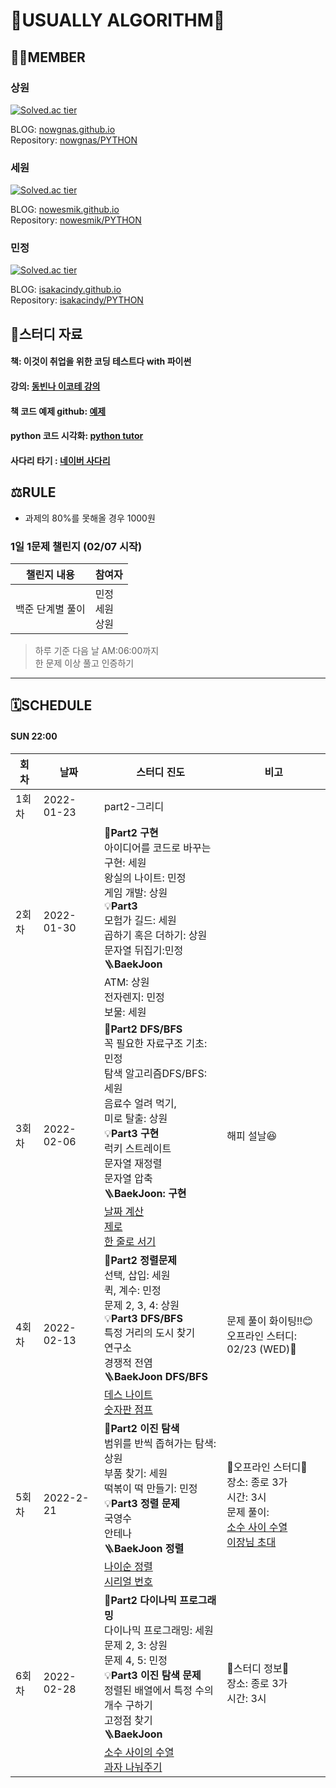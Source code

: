 # 👋USUALLY ALGORITHM👋

## 🧑‍💻MEMBER

### 상원

[![Solved.ac tier](http://mazassumnida.wtf/api/v2/generate_badge?boj=leo503801)](https://solved.ac/leo503801)

BLOG: [nowgnas.github.io](https://nowgnas.github.io/)  
Repository: [nowgnas/PYTHON](https://github.com/nowgnas/PYTHON)

### 세원

[![Solved.ac tier](http://mazassumnida.wtf/api/v2/generate_badge?boj=eswj1102)](https://solved.ac/eswj1102)

BLOG: [nowesmik.github.io](https://nowesmik.github.io/)  
Repository: [nowesmik/PYTHON](https://github.com/nowesmik/PYTHON)

### 민정

[![Solved.ac tier](http://mazassumnida.wtf/api/v2/generate_badge?boj=isakacindy)](https://solved.ac/isakacindy)

BLOG: [isakacindy.github.io](https://isakacindy.github.io/)  
Repository: [isakacindy/PYTHON](https://github.com/isakacindy/PYTHON)

## 📖스터디 자료

#### 책: 이것이 취업을 위한 코딩 테스트다 with 파이썬

#### 강의: [동빈나 이코테 강의](https://www.youtube.com/playlist?list=PLRx0vPvlEmdAghTr5mXQxGpHjWqSz0dgC)

#### 책 코드 예제 github: [예제](https://github.com/USUALLY-ALGORITHM/python-for-coding-test)

#### python 코드 시각화: [python tutor](https://pythontutor.com/visualize.html#mode=edit)

#### 사다리 타기 : [네이버 사다리](https://search.naver.com/search.naver?sm=tab_hty.top&where=nexearch&query=%EC%82%AC%EB%8B%A4%EB%A6%AC+%ED%83%80%EA%B8%B0+&oquery=%EB%84%A4%EC%9D%B4%EB%B2%84+%EC%82%AC%EB%8B%A4%EB%A6%AC&tqi=hQ%2FAylp0Jywss61Ug60ssssss4G-124748)

## ⚖️RULE

- 과제의 80%를 못해올 경우 1000원

### 1일 1문제 챌린지 (02/07 시작)

| 챌린지 내용      | 참여자               |
| ---------------- | -------------------- |
| 백준 단계별 풀이 | 민정<br>세원<br>상원 |

> 하루 기준 다음 날 AM:06:00까지  
> 한 문제 이상 풀고 인증하기

<hr>

## 🗓️SCHEDULE

#### SUN 22:00

| **회차** | **날짜**   | **스터디 진도**                                                                                                                                                                                                                                                                                                                                                                          | **비고**                                                                                                                                                                          |
| -------- | ---------- | ---------------------------------------------------------------------------------------------------------------------------------------------------------------------------------------------------------------------------------------------------------------------------------------------------------------------------------------------------------------------------------------- | --------------------------------------------------------------------------------------------------------------------------------------------------------------------------------- |
| 1회차    | 2022-01-23 | part2-그리디                                                                                                                                                                                                                                                                                                                                                                             |                                                                                                                                                                                   |
| 2회차    | 2022-01-30 | 🎈**Part2 구현**<br> 아이디어를 코드로 바꾸는 구현: 세원<br>왕실의 나이트: 민정<br> 게임 개발: 상원<br>💡**Part3**<br>모험가 길드: 세원<br>곱하기 혹은 더하기: 상원<br>문자열 뒤집기:민정<br>🪜**BaekJoon**<br>ATM: 상원<br>전자렌지: 민정<br> 보물: 세원                                                                                                                                 |                                                                                                                                                                                   |
| 3회차    | 2022-02-06 | 🎈**Part2 DFS/BFS**<br> 꼭 필요한 자료구조 기초: 민정<br>탐색 알고리즘DFS/BFS: 세원<br> 음료수 얼려 먹기,<br>미로 탈출: 상원<br>💡**Part3 구현**<br>럭키 스트레이트<br>문자열 재정렬<br>문자열 압축<br>🪜**BaekJoon: 구현**<br>[날짜 계산](https://www.acmicpc.net/problem/1476)<br>[제로](https://www.acmicpc.net/problem/10773)<br>[한 줄로 서기](https://www.acmicpc.net/problem/1138) | 해피 설날😆                                                                                                                                                                       |
| 4회차    | 2022-02-13 | 🎈**Part2 정렬문제**<br>선택, 삽입: 세원<br>퀵, 계수: 민정<br>문제 2, 3, 4: 상원<br> 💡**Part3 DFS/BFS**<br>특정 거리의 도시 찾기<br>연구소<br>경쟁적 전염<br> 🪜**BaekJoon DFS/BFS**<br>[데스 나이트](https://www.acmicpc.net/problem/16948)<br>[숫자판 점프](https://www.acmicpc.net/problem/2210)                                                                                      | 문제 풀이 화이팅!!😊<br>오프라인 스터디: 02/23 (WED)👋                                                                                                                            |
| 5회차    | 2022-2-21  | 🎈**Part2 이진 탐색**<br>범위를 반씩 좁혀가는 탐색: 상원<br>부품 찾기: 세원<br>떡볶이 떡 만들기: 민정<br>💡**Part3 정렬 문제**<br>국영수<br>안테나<br>🪜**BaekJoon 정렬**<br>[나이순 정렬](https://www.acmicpc.net/problem/10814)<br>[시리얼 번호](https://www.acmicpc.net/problem/1431)                                                                                                  | 🎇오프라인 스터디🎇<br>장소: 종로 3가<br>시간: 3시<br>문제 풀이:<br>[소수 사이 수열](https://www.acmicpc.net/problem/3896)<br>[이장님 초대](https://www.acmicpc.net/problem/9237) |
| 6회차    | 2022-02-28 | 🎈**Part2 다이나믹 프로그래밍**<br>다이나믹 프로그래밍: 세원<br>문제 2, 3: 상원<br>문제 4, 5: 민정<br>💡**Part3 이진 탐색 문제**<br>정렬된 배열에서 특정 수의 개수 구하기<br>고정점 찾기<br>🪜**BaekJoon**<br>[소수 사이의 수열](https://www.acmicpc.net/problem/3896)<br>[과자 나눠주기](https://www.acmicpc.net/problem/16401)                                                          | 🍕스터디 정보🍕<br>장소: 종로 3가<br>시간: 3시<br>                                                                                                                                |

<!--
🎈**Part2 구현**
💡**Part3**
🪜**BaekJoon**
 -->

